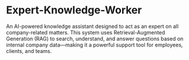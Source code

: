 # Expert-Knowledge-Worker
An AI-powered knowledge assistant designed to act as an expert on all company-related matters. This system uses Retrieval-Augmented Generation (RAG) to search, understand, and answer questions based on internal company data—making it a powerful support tool for employees, clients, and teams.
